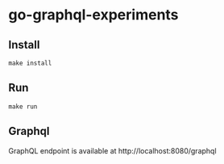# go-graphql-experiments

## Install

```shell
make install
```

## Run

```shell
make run
```

## Graphql

GraphQL endpoint is available at http://localhost:8080/graphql